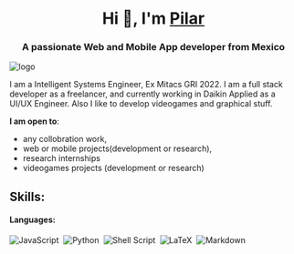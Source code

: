 <h1 align="center">Hi 👋, I'm <a href="https://100rabhcsmc.github.io/Me.io/" target="blank">
Pilar</a></h1>
<h3 align="center">A passionate Web and Mobile App developer from Mexico </h3>
<p align="left"> <img src="https://i.imgur.com/6FaQfeU.png" alt="logo" /> </p>

I am a Intelligent Systems Engineer, Ex Mitacs GRI 2022. I am a full stack developer as a freelancer, and currently working in Daikin Applied as a UI/UX Engineer. Also I like to develop videogames and graphical stuff.

 **I am open to**:

- any collobration work,
- web or mobile projects(development or research),
- research internships
- videogames projects (development or research)


## Skills:

#### Languages:

![JavaScript](https://i.imgur.com/JTiza92.png)&nbsp;
![Python](https://img.shields.io/badge/Python-3776AB?style=for-the-badge&logo=python&logoColor=white)&nbsp;
![Shell Script](https://img.shields.io/badge/Shell_Script-121011?style=for-the-badge&logo=gnu-bash&logoColor=white)&nbsp;
![LaTeX](https://img.shields.io/badge/latex-%23008080.svg?style=for-the-badge&logo=latex&logoColor=white)&nbsp;
![Markdown](https://img.shields.io/badge/markdown-%23000000.svg?style=for-the-badge&logo=markdown&logoColor=white)
